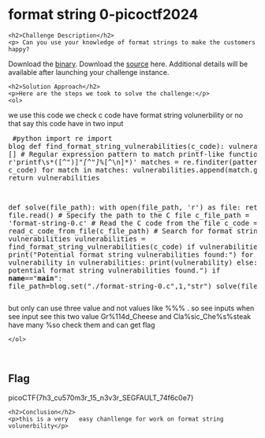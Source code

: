 <title>format string 0-picoctf2024</title>

<!DOCTYPE html>
<html>

<body>
    <h1>format string 0-picoctf2024</h1>

    <h2>Challenge Description</h2>
    <p> Can you use your knowledge of format strings to make the customers happy?
Download the  <a href="https://artifacts.picoctf.net/c_mimas/67/format-string-0">  binary</a>.
Download the <a href="https://artifacts.picoctf.net/c_mimas/67/format-string-0">  source</a> here.
Additional details will be available after launching your challenge instance.
 
</p>
 
    <h2>Solution Approach</h2>
    <p>Here are the steps we took to solve the challenge:</p>
    <ol>
      
we use  this code we check c  code have format string volunerbility or no that say this code have in two input
       <pre>
#python
import re
import blog
def find_format_string_vulnerabilities(c_code):
    vulnerabilities = []
    # Regular expression pattern to match printf-like functions
    pattern = r'printf\s*\([^")]*"[^"]*%[^\n]*\)'
    matches = re.finditer(pattern, c_code)
    for match in matches:
        vulnerabilities.append(match.group(0))
    return vulnerabilities


def solve(file_path):
    with open(file_path, 'r') as file:
        return file.read()
    # Specify the path to the C file
    c_file_path = 'format-string-0.c'
    # Read the C code from the file
    c_code = read_c_code_from_file(c_file_path)
    # Search for format string vulnerabilities
    vulnerabilities = find_format_string_vulnerabilities(c_code)
    if vulnerabilities:
     print("Potential format string vulnerabilities found:")
     for vulnerability in vulnerabilities:
        print(vulnerability)
     else:
        print("No potential format string vulnerabilities found.")
if __name__=="__main__":
 file_path=blog.set("./format-string-0.c",1,"str")
 solve(file_path)
</pre>
but only can use three value and not values like %%% .
so see inputs when see input see this two value Gr%114d_Cheese
and Cla%sic_Che%s%steak  have many %so check them and can get flag 
 

    </ol>
<br>
    <h2>Flag</h2>
    <p class="flag">picoCTF{7h3_cu570m3r_15_n3v3r_SEGFAULT_74f6c0e7}

</p>

    <h2>Conclusion</h2>
    <p>this is a very   easy chanllenge for work on format string volunerbility</p>
</body>
</html>


